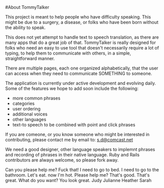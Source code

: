 #About TommyTalker

This project is meant to help people who have difficulty speaking.
This might be due to a surgery, a disease, or folks who have been 
born without the ability to speak.

This does not yet attempt to handle text to speech translation,
as there are many apps that do a great job of that. TommyTalker 
is really designed for folks who need an easy to use tool that 
doesn't necessarily require a lot of typing, to help them to
communicate with others, in a simple, straightforward manner.

There are multiple pages, each one organized alphabetically, 
that the user can access when they need to communicate SOMETHING 
to someone. 

The application is currently under active development and 
evolving daily. Some of the features we hope to add soon 
include the following:

- more common phrases
- categories
- user ordering
- additional voices
- other languages
- text-to speech to be combined
  with point and click phrases

If you are comeone, or you know someone who might be 
interested in contributing, please contact me by email
to: s.d@comcast.net

We need a good designer, other language speakers to implemnt 
phrases and recording of phrases in their native language.
Ruby and Rails contributors are always welcome, so 
please fork away.


Can you please help me?
Fuck that!
I need to go to bed.
I need to go to the bathroom.
Let's eat.
now
I'm hot.
Please help me?
That's good.
That's great.
What do you want?
You look great.
Judy
Julianne
Heather
Sarah

